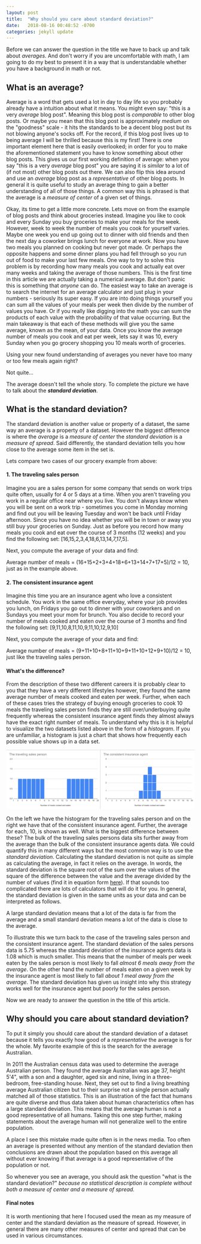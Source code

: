 ```yaml
---
layout: post
title:  "Why should you care about standard deviation?"
date:   2018-08-16 00:48:52 -0700
categories: jekyll update
---
```


Before we can answer the question in the title we have to back up and talk about *averages*. And don't worry if you are uncomfortable with math, I am going to do my best to present it in a way that is understandable whether you have a background in math or not.

## What is an average?

Average is a word that gets used a lot in day to day life so you probably already have a intuition about what it means. You might even say: "this is a very *average* blog post". Meaning this blog post is *comparable* to other blog posts. Or maybe you mean that this blog post is approximately *medium* on the "goodness" scale - it hits the standards to be a decent blog post but its not blowing anyone's socks off. For the record, if this blog post lives up to being average I will be thrilled because this is my first! There is one important element here that is easily overlooked; in order for you to make the aforementioned statement you have to know something about other blog posts. This gives us our first working definition of average: when you say "this is a very *average* blog post" you are saying it is *similar* to a lot of (if not most) other blog posts out there. We can also flip this idea around and use an *average* blog post as a *representative* of other blog posts. In general it is quite useful to study an average thing to gain a better understanding of all of those things. A common way this is phrased is that the average is a *measure of center* of a given set of things. 

Okay, its time to get a little more concrete. Lets move on from the example of blog posts and think about groceries instead. Imagine you like to cook and every Sunday you buy groceries to make your meals for the week. However, week to week the number of meals you cook for yourself varies. Maybe one week you end up going out to dinner with old friends and then the next day a coworker brings lunch for everyone at work. Now you have two meals you planned on cooking but never got made. Or perhaps the opposite happens and some dinner plans you had fell through so you run out of food to make your last few meals. One way to try to solve this problem is by recording how many meals you cook and actually eat over many weeks and taking the average of those numbers. This is the first time in this article we are actually taking a numerical average. But don't panic this is something that *anyone* can do. The easiest way to take an average is to search the internet for an average calculator and just plug in your numbers - seriously its super easy. If you are into doing things yourself you can sum all the values of your meals per week then divide by the number of values you have. Or if you really like digging into the math you can sum the products of each value with the probability of that value occurring. But the main takeaway is that each of these methods will give you the same average, known as the mean, of your data. Once you know the average number of meals you cook and eat per week, lets say it was 10, every Sunday when you go grocery shopping you 10 meals worth of groceries. 

Using your new found understanding of averages you never have too many or too few meals again right?

Not quite...

The average doesn't tell the whole story. To complete the picture we have to talk about the ***standard deviation***.

## What is the standard deviation?

The standard deviation is another value or property of a dataset, the same way an average is a property of a dataset. However the biggest difference is where the *average* is a *measure of center* the *standard deviation* is a *measure of spread*. Said differently, the standard deviation tells you how close to the average some item in the set is. 

Lets compare two cases of our grocery example from above:

#### 1. The traveling sales person

Imagine you are a sales person for some company that sends on work trips quite often, usually for 4 or 5 days at a time. When you aren't traveling you work in a regular office near where you live. You don't always know when you will be sent on a work trip - sometimes you come in Monday morning and find out you will be leaving Tuesday and won't be back until Friday afternoon. Since you have no idea whether you will be in town or away you still buy your groceries on Sunday. Just as before you record how many meals you cook and eat over the course of 3 months (12 weeks) and you find the following set: [16,15,2,3,4,18,6,13,14,7,17,5]. 

Next, you compute the average of your data and find:

Average number of meals = (16+15+2+3+4+18+6+13+14+7+17+5)/12 = 10, just as in the example above. 

#### 2. The consistent insurance agent

Imagine this time you are an insurance agent who love a consistent schedule. You work in the same office everyday, where your job provides you lunch, on Fridays you go out to dinner with your coworkers and on Sundays you meet your mom for brunch. You also decide to record your number of meals cooked and eaten over the course of 3 months and find the following set: [9,11,10,8,11,10,9,11,10,12,9,10]

Next, you compute the average of your data and find:

Average number of meals = (9+11+10+8+11+10+9+11+10+12+9+10)/12 = 10, just like the traveling sales person.

#### What's the difference?

From the description of these two different careers it is probably clear to you that they have a very different lifestyles however, they found the same average number of meals cooked and eaten per week. Further, when each of these cases tries the strategy of buying enough groceries to cook 10 meals the traveling sales person finds they are still over/underbuying quite frequently whereas the consistent insurance agent finds they almost always have the exact right number of meals. To understand why this is it is helpful to visualize the two datasets listed above in the form of a *histogram*. If you are unfamiliar, a histogram is just a chart that shows how frequently each possible value shows up in a data set. 



 <img src="standard dev.png" style="zoom:50%;" />



On the left we have the histogram for the traveling sales person and on the right we have that of the consistent insurance agent. Further, the average for each, 10, is shown as well. What is the biggest difference between these? The bulk of the traveling sales persons data sits further away from the average than the bulk of the consistent insurance agents data. We could quantify this in many different ways but the most common way is to use the *standard deviation*. Calculating the standard deviation is not quite as simple as calculating the average, in fact it relies on the average. In words, the standard deviation is the square root of the sum over the values of the square of the difference between the value and the average divided by the number of values (find it in equation form [here](https://en.wikipedia.org/wiki/Standard_deviation)). If that sounds too complicated there are lots of calculators that will do it for you. In general, the standard deviation is given in the same units as your data and can be interpreted as follows. 

A large standard deviation means that a lot of the data is far from the average and a small standard deviation means a lot of the data is close to the average. 

To illustrate this we turn back to the case of the traveling sales person and the consistent insurance agent. The standard deviation of the sales persons data is 5.75 whereas the standard deviation of the insurance agents data is 1.08 which is much smaller. This means that the number of meals per week eaten by the sales person is most likely to fall *almost 6 meals away from the average*. On the other hand the number of meals eaten on a given week by the insurance agent is most likely to fall *about 1 meal away from the average*. The standard deviation has given us insight into why this strategy works well for the insurance agent but poorly for the sales person. 

Now we are ready to answer the question in the title of this article.

## Why should you care about standard deviation?

To put it simply you should care about the standard deviation of a dataset because it tells you exactly how good of a *representative* the average is for the whole. My favorite example of this is the search for the average Australian. 

In 2011 the Australian census data was used to determine the average Australian person. They found the average Australian was age 37, height 5'4", with a son and a daughter, aged six and nine, living in a three-bedroom, free-standing house. Next, they set out to find a living breathing average Australian citizen but to their surprise not a single person actually matched all of those statistics. This is an illustration of the fact that humans are quite diverse and thus data taken about human characteristics often has a large standard deviation. This means that the average human is not a good representative of all humans. Taking this one step further, making statements about the average human will not generalize well to the entire population.

A place I see this mistake made quite often is in the news media. Too often an average is presented without any mention of the standard deviation then conclusions are drawn about the population based on this average all without ever knowing if that average is a good representative of the population or not.

So whenever you see an average, you should ask the question "what is the standard deviation?" *because no statistical description is complete without both a measure of center and a measure of spread.* 



#### Final notes

It is worth mentioning that here I focused used the mean as my measure of center and the standard deviation as the measure of spread. However, in general there are many other measures of center and spread that can be used in various circumstances. 

